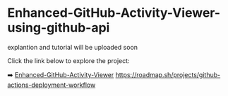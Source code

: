 # Enhanced-GitHub-Activity-Viewer-using-github-api

explantion and tutorial will be uploaded soon

Click the link below to explore the project:

➡️ [Enhanced-GitHub-Activity-Viewer](https://kingslayer458.github.io/Enhanced-GitHub-Activity-Viewer-using-github-api/)
https://roadmap.sh/projects/github-actions-deployment-workflow
